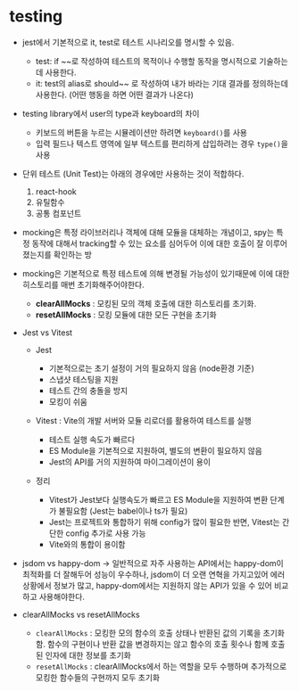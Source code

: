 # testing

- jest에서 기본적으로 it, test로 테스트 시나리오를 명시할 수 있음.

  - test: if ~~로 작성하여 테스트의 목적이나 수행할 동작을 명시적으로 기술하는데 사용한다.
  - it: test의 alias로 should~~ 로 작성하여 내가 바라는 기대 결과를 정의하는데 사용한다. (어떤 행동을 하면 어떤 결과가 나온다)

- testing library에서 user의 type과 keyboard의 차이

  - 키보드의 버튼을 누르는 시뮬레이션만 하려면 `keyboard()`를 사용
  - 입력 필드나 텍스트 영역에 일부 텍스트를 편리하게 삽입하려는 경우 `type()`을 사용

- 단위 테스트 (Unit Test)는 아래의 경우에만 사용하는 것이 적합하다.

  1. react-hook
  2. 유틸함수
  3. 공통 컴포넌트

- mocking은 특정 라이브러리나 객체에 대해 모듈을 대체하는 개념이고, spy는 특정 동작에 대해서 tracking할 수 있는 요소를 심어두어 이에 대한 호출이 잘 이루어졌는지를 확인하는 방

- mocking은 기본적으로 특정 테스트에 의해 변경될 가능성이 있기때문에 이에 대한 히스토리를 매번 초기화해주어야한다.

  - **clearAllMocks** : 모킹된 모의 객체 호출에 대한 히스토리를 초기화.
  - **resetAllMocks** : 모킹 모듈에 대한 모든 구현을 초기화

- Jest vs Vitest

  - Jest
    - 기본적으로는 초기 설정이 거의 필요하지 않음 (node환경 기준)
    - 스냅샷 테스팅을 지원
    - 테스트 간의 충돌을 방지
    - 모킹이 쉬움
  - Vitest : Vite의 개발 서버와 모듈 리로더를 활용하여 테스트를 실행

    - 테스트 실행 속도가 빠르다
    - ES Module을 기본적으로 지원하여, 별도의 변환이 필요하지 않음
    - Jest의 API를 거의 지원하여 마이그레이션이 용이

  - 정리
    - Vitest가 Jest보다 실행속도가 빠르고 ES Module을 지원하여 변환 단계가 불필요함 (Jest는 babel이나 ts가 필요)
    - Jest는 프로젝트와 통합하기 위해 config가 많이 필요한 반면, Vitest는 간단한 config 추가로 사용 가능
    - Vite와의 통합이 용이함

- jsdom vs happy-dom
  -> 일반적으로 자주 사용하는 API에서는 happy-dom이 최적화를 더 잘해두어 성능이 우수하나, jsdom이 더 오랜 연혁을 가지고있어 에러상황에서 정보가 많고, happy-dom에서는 지원하지 않는 API가 있을 수 있어 비교하고 사용해야한다.

- clearAllMocks vs resetAllMocks
  - `clearAllMocks` : 모킹한 모의 함수의 호출 상태나 반환된 값의 기록을 초기화함. 함수의 구현이나 반환 값을 변경하지는 않고 함수의 호출 횟수나 함께 호출된 인자에 대한 정보를 초기화
  - `resetAllMocks` : clearAllMocks에서 하는 역할을 모두 수행하며 추가적으로 모킹한 함수들의 구현까지 모두 초기화
